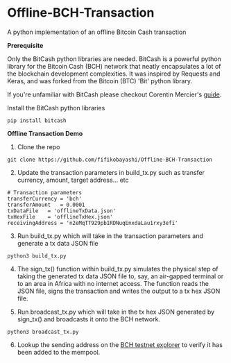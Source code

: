 # Offline-BCH-Transaction
A python implementation of an offline Bitcoin Cash transaction

**Prerequisite**

Only the BitCash python libraries are needed. BitCash is a powerful python library for the Bitcoin Cash (BCH) network that neatly encapsulates a lot of the blockchain development complexities.
It was inspired by Requests and Keras, and was forked from the Bitcoin (BTC) 'Bit' python library.

If you're unfamiliar with BitCash please checkout Corentin Mercier's [guide](https://read.cash/@merc1er/python-bitcoin-cash-a61e2bfe#developing-with-bitcoin-is-hard).

Install the BitCash python libraries

~~~
pip install bitcash
~~~

**Offline Transaction Demo**

1. Clone the repo

~~~
git clone https://github.com/fifikobayashi/Offline-BCH-Transaction
~~~

2. Update the transaction parameters in build_tx.py such as transfer currency, amount, target address... etc

~~~
# Transaction parameters
transferCurrency = 'bch'
transferAmount 	 = 0.0001
txDataFile	 = 'offlineTxData.json'
txHexFile	 = 'offlineTxHex.json'
receivingAddress = 'n2eMqTT929pb1RDNuqEnxdaLau1rxy3efi'
~~~


3. Run build_tx.py which will take in the transaction parameters and generate a tx data JSON file

~~~
python3 build_tx.py
~~~

4. The sign_tx() function within build_tx.py simulates the physical step of taking the generated tx data JSON file to, say, an air-gapped terminal or to an area in Africa with no internet access. The function reads the JSON file, signs the transaction and writes the output to a tx hex JSON file.


5. Run broadcast_tx.py which will take in the tx hex JSON generated by sign_tx() and broadcasts it onto the BCH network.

~~~
python3 broadcast_tx.py
~~~

6. Lookup the sending address on the [BCH testnet explorer](https://explorer.bitcoin.com/tbch/tx/f9b5f68a19b7498d19978640b8d76471c0562b1fa640805af1c466bba0ea4cf0) to verify it has been added to the mempool.

